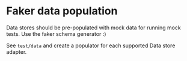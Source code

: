 # Faker data population

Data stores should be pre-populated with mock data for running mock tests.
Use the faker schema generator :)

See `test/data` and create a populator for each supported Data store adapter.

